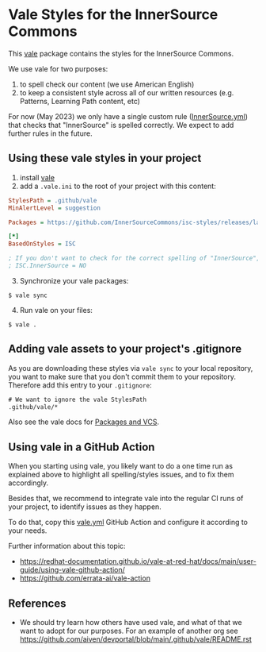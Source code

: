 # Vale Styles for the InnerSource Commons

This [vale](https://vale.sh) package contains the styles for the InnerSource Commons.

We use vale for two purposes:

1) to spell check our content (we use American English)
2) to keep a consistent style across all of our written resources (e.g. Patterns, Learning Path content, etc)

For now (May 2023) we only have a single custom rule ([InnerSource.yml](ISC/styles/ISC/InnerSource.yml)) that checks that "InnerSource" is spelled correctly. We expect to add further rules in the future.

## Using these vale styles in your project

1. install [vale](https://vale.sh/docs/vale-cli/installation/)
2. add a `.vale.ini` to the root of your project with this content:

```ini
StylesPath = .github/vale
MinAlertLevel = suggestion

Packages = https://github.com/InnerSourceCommons/isc-styles/releases/latest/download/ISC.zip

[*]
BasedOnStyles = ISC

; If you don't want to check for the correct spelling of "InnerSource", comment this in
; ISC.InnerSource = NO
```

3. Synchronize your vale packages:

```shell
$ vale sync
```

4. Run vale on your files:

```shell
$ vale .
```

## Adding vale assets to your project's .gitignore

As you are downloading these styles via `vale sync` to your local repository, you want to make sure that you don't commit them to your repository. Therefore add this entry to your `.gitignore`:

```txt
# We want to ignore the vale StylesPath
.github/vale/*
```

Also see the vale docs for [Packages and VCS](https://vale.sh/docs/topics/packages/#packages-and-vcs).

## Using vale in a GitHub Action

When you starting using vale, you likely want to do a one time run as explained above to highlight all spelling/styles issues, and to fix them accordingly.

Besides that, we recommend to integrate vale into the regular CI runs of your project, to identify issues as they happen.

To do that, copy this [vale.yml](.github/workflows/vale.yml) GitHub Action and configure it according to your needs.

Further information about this topic:

- https://redhat-documentation.github.io/vale-at-red-hat/docs/main/user-guide/using-vale-github-action/
- https://github.com/errata-ai/vale-action

## References

- We should try learn how others have used vale, and what of that we want to adopt for our purposes. For an example of another org see https://github.com/aiven/devportal/blob/main/.github/vale/README.rst
